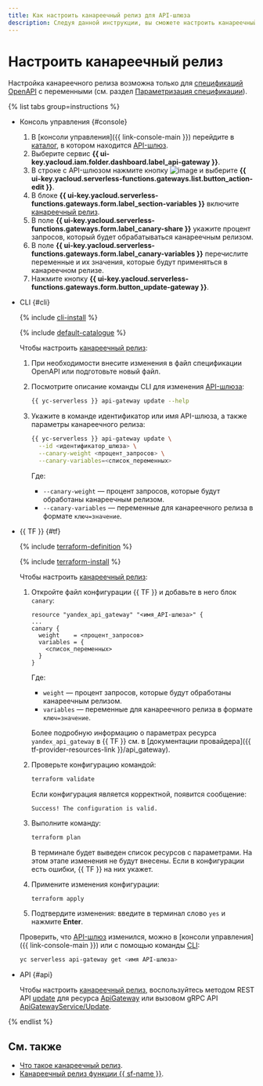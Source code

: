 ```yaml
---
title: Как настроить канареечный релиз для API-шлюза
description: Следуя данной инструкции, вы сможете настроить канареечный релиз для API-шлюза.
---
```


# Настроить канареечный релиз

Настройка канареечного релиза возможна только для [спецификаций OpenAPI](https://ru.wikipedia.org/wiki/OpenAPI_(спецификация)) с переменными (см. раздел [Параметризация спецификации](../concepts/extensions/parametrization.md)).

{% list tabs group=instructions %}

- Консоль управления {#console}

  1. В [консоли управления]({{ link-console-main }}) перейдите в [каталог](../../resource-manager/concepts/resources-hierarchy.md#folder), в котором находится [API-шлюз](../concepts/index.md).
  1. Выберите сервис **{{ ui-key.yacloud.iam.folder.dashboard.label_api-gateway }}**.
  1. В строке с API-шлюзом нажмите кнопку ![image](../../_assets/options.svg) и выберите **{{ ui-key.yacloud.serverless-functions.gateways.list.button_action-edit }}**.
  1. В блоке **{{ ui-key.yacloud.serverless-functions.gateways.form.label_section-variables }}** включите [канареечный релиз](../concepts/extensions/canary.md).
  1. В поле **{{ ui-key.yacloud.serverless-functions.gateways.form.label_canary-share }}** укажите процент запросов, который будет обрабатываться канареечным релизом.
  1. В поле **{{ ui-key.yacloud.serverless-functions.gateways.form.label_canary-variables }}** перечислите переменные и их значения, которые будут применяться в канареечном релизе.
  1. Нажмите кнопку **{{ ui-key.yacloud.serverless-functions.gateways.form.button_update-gateway }}**.

- CLI {#cli}

  {% include [cli-install](../../_includes/cli-install.md) %}

  {% include [default-catalogue](../../_includes/default-catalogue.md) %}

  Чтобы настроить [канареечный релиз](../concepts/extensions/canary.md):
  1. При необходимости внесите изменения в файл спецификации OpenAPI или подготовьте новый файл.
  1. Посмотрите описание команды CLI для изменения [API-шлюза](../concepts/index.md):

     ```bash
     {{ yc-serverless }} api-gateway update --help
     ```

  1. Укажите в команде идентификатор или имя API-шлюза, а также параметры канареечного релиза:

     ```bash
     {{ yc-serverless }} api-gateway update \
       --id <идентификатор_шлюза> \
       --canary-weight <процент_запросов> \
       --canary-variables=<список_переменных>
     ```

     Где:
     * `--canary-weight` — процент запросов, которые будут обработаны канареечным релизом.
     * `--canary-variables` — переменные для канареечного релиза в формате `ключ=значение`.

- {{ TF }} {#tf}

  {% include [terraform-definition](../../_tutorials/_tutorials_includes/terraform-definition.md) %}

  {% include [terraform-install](../../_includes/terraform-install.md) %}

  Чтобы настроить [канареечный релиз](../concepts/extensions/canary.md):
  1. Откройте файл конфигурации {{ TF }} и добавьте в него блок `canary`:

     ```hcl
     resource "yandex_api_gateway" "<имя_API-шлюза>" {
     ...
     canary {
       weight    = <процент_запросов>
       variables = {
         <список_переменных>
       }
     }
     ```

     Где:
     * `weight` — процент запросов, которые будут обработаны канареечным релизом.
     * `variables` — переменные для канареечного релиза в формате `ключ=значение`.

     Более подробную информацию о параметрах ресурса `yandex_api_gateway` в {{ TF }} см. в [документации провайдера]({{ tf-provider-resources-link }}/api_gateway).
  1. Проверьте конфигурацию командой:

     ```bash
     terraform validate
     ```

     Если конфигурация является корректной, появится сообщение:

     ```text
     Success! The configuration is valid.
     ```

  1. Выполните команду:

     ```bash
     terraform plan
     ```

     В терминале будет выведен список ресурсов с параметрами. На этом этапе изменения не будут внесены. Если в конфигурации есть ошибки, {{ TF }} на них укажет.
  1. Примените изменения конфигурации:

     ```bash
     terraform apply
     ```

  1. Подтвердите изменения: введите в терминал слово `yes` и нажмите **Enter**.

  Проверить, что [API-шлюз](../concepts/index.md) изменился, можно в [консоли управления]({{ link-console-main }}) или с помощью команды [CLI](../../cli/quickstart.md):

  ```bash
  yc serverless api-gateway get <имя API-шлюза>
  ```

- API {#api}

  Чтобы настроить [канареечный релиз](../concepts/extensions/canary.md), воспользуйтесь методом REST API [update](../apigateway/api-ref/ApiGateway/update.md) для ресурса [ApiGateway](../apigateway/api-ref/ApiGateway/index.md) или вызовом gRPC API [ApiGatewayService/Update](../apigateway/api-ref/grpc/ApiGateway/update.md).

{% endlist %}

## См. также

* [Что такое канареечный релиз](../concepts/extensions/canary.md).
* [Канареечный релиз функции {{ sf-name }}](../tutorials/canary-release.md).
